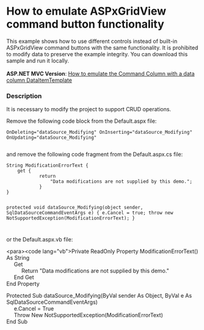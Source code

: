 # How to emulate ASPxGridView command button functionality


<p>This example shows how to use different controls instead of built-in ASPxGridView command buttons with the same functionality. It is prohibited to modify data to preserve the example integrity. You can download this sample and run it locally.<br /><br /><strong>ASP.NET MVC Version</strong>: <a href="https://www.devexpress.com/Support/Center/p/E4058">How to emulate the Command Column with a data column DataItemTemplate</a></p>


<h3>Description</h3>

<p>It is necessary to modify the project to support CRUD operations.</p>
<p>Remove the following code block from the Default.aspx file:</p>
<code lang="aspx">OnDeleting="dataSource_Modifying" OnInserting="dataSource_Modifying" OnUpdating="dataSource_Modifying"

</code>
<p>and remove the following code fragment from the Default.aspx.cs file:</p>
<code lang="cs">String ModificationErrorText {
	get {
        	return
                "Data modifications are not supplied by this demo.";
            }
}

protected void dataSource_Modifying(object sender, SqlDataSourceCommandEventArgs e) {
	e.Cancel = true;
        throw new NotSupportedException(ModificationErrorText);
}

</code>
<p>or the Default.aspx.vb file:</p>
&lt;para&gt;&lt;code lang="vb"&gt;Private ReadOnly Property ModificationErrorText() As String &nbsp;&nbsp;&nbsp;&nbsp;&nbsp;<br /> &nbsp;&nbsp;&nbsp;&nbsp;&nbsp;Get &nbsp;&nbsp;&nbsp;&nbsp;&nbsp;&nbsp;&nbsp;&nbsp;&nbsp;&nbsp;<br /> &nbsp;&nbsp;&nbsp;&nbsp;&nbsp;&nbsp;&nbsp;&nbsp;&nbsp;&nbsp;Return "Data modifications are not supplied by this demo." &nbsp;&nbsp;&nbsp;&nbsp;&nbsp;&nbsp;&nbsp;&nbsp;&nbsp;&nbsp;<br /> &nbsp;&nbsp;&nbsp;&nbsp;&nbsp;End Get <br /> End Property
<p>Protected Sub dataSource_Modifying(ByVal sender As Object, ByVal e As SqlDataSourceCommandEventArgs) &nbsp;&nbsp;&nbsp;&nbsp;&nbsp;<br /> &nbsp;&nbsp;&nbsp;&nbsp;&nbsp;e.Cancel = True &nbsp;&nbsp;&nbsp;&nbsp;&nbsp;<br /> &nbsp;&nbsp;&nbsp;&nbsp;&nbsp;Throw New NotSupportedException(ModificationErrorText) <br /> End Sub</p>

<br/>


